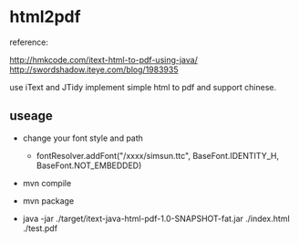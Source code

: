 # html2pdf

reference:

http://hmkcode.com/itext-html-to-pdf-using-java/
http://swordshadow.iteye.com/blog/1983935


use iText and JTidy implement simple html to pdf and support chinese.


## useage

- change your font style and path
  - fontResolver.addFont("/xxxx/simsun.ttc", BaseFont.IDENTITY_H, BaseFont.NOT_EMBEDDED)

- mvn compile

- mvn package

- java -jar ./target/itext-java-html-pdf-1.0-SNAPSHOT-fat.jar ./index.html ./test.pdf
